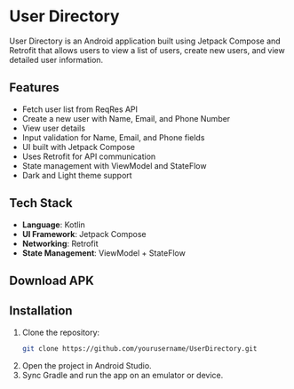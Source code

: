 # User Directory

User Directory is an Android application built using Jetpack Compose and Retrofit that allows users to view a list of users, create new users, and view detailed user information.

## Features

- Fetch user list from ReqRes API
- Create a new user with Name, Email, and Phone Number
- View user details
- Input validation for Name, Email, and Phone fields
- UI built with Jetpack Compose
- Uses Retrofit for API communication
- State management with ViewModel and StateFlow
- Dark and Light theme support

## Tech Stack

- **Language**: Kotlin
- **UI Framework**: Jetpack Compose
- **Networking**: Retrofit
- **State Management**: ViewModel + StateFlow

## Download APK



## Installation

1. Clone the repository:
   ```sh
   git clone https://github.com/yourusername/UserDirectory.git
   ```
2. Open the project in Android Studio.
3. Sync Gradle and run the app on an emulator or device.

